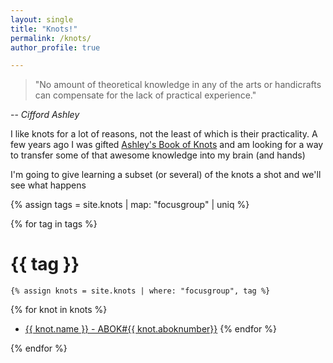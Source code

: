 ```yaml
---
layout: single
title: "Knots!"
permalink: /knots/
author_profile: true

---
```


>"No amount of theoretical knowledge in any of the arts or handicrafts can compensate for the lack of practical experience."

-- _Cifford Ashley_

I like knots for a lot of reasons, not the least of which is their practicality.  A few years ago I was gifted [Ashley's Book of Knots](/books/abok.html) and am looking for a way to transfer some of that awesome knowledge into my brain (and hands)

I'm going to give learning a subset (or several) of the knots a shot and we'll see what happens

{% assign tags =  site.knots | map: "focusgroup" | uniq %}

{% for tag in tags %}
<h1><a name="{{tag}}"> {{ tag }} </a></h1>

    {% assign knots = site.knots | where: "focusgroup", tag %}

{% for knot in knots %}
* <a href="{{knot.url}}">{{ knot.name }} - ABOK#{{ knot.aboknumber}}</a>
{% endfor %}

{% endfor %}



